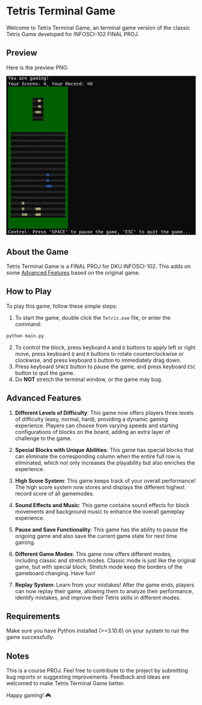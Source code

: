 # Tetris Terminal Game

Welcome to Tetris Terminal Game, an terminal game version of the classic Tetris Game developed for INFOSCI-102 FINAL PROJ.

## Preview
Here is the preview PNG:
<div align="center">
  <img src="Preview.png" alt="Preview">
</div>

## About the Game

Tetris Terminal Game is a FINAL PROJ for DKU INFOSCI-102. This adds on some [Advanced Features](#advanced-features) based on the original game.

## How to Play

To play this game, follow these simple steps:

1. To start the game, double click the `Tetris.exe` file, or enter the command:
```bash
python main.py
```
2. To control the block, press keyboard `A` and `D` buttons to apply left or right move, press keyboard `Q` and `R` buttons to rotate counterclockwise or clockwise, and press keyboard `D` button to immediately drag down.
3. Press keyboard `SPACE` button to pause the game, and press keyboard `ESC` button to quit the game.
4. Do __NOT__ stretch the terminal window, or the game may bug.

## Advanced Features

1. __Different Levels of Difficulty__: This game now offers players three levels of difficulty (easy, normal, hard), providing a dynamic gaming experience. Players can choose from varying speeds and starting configurations of blocks on the board, adding an extra layer of challenge to the game.

2. __Special Blocks with Unique Abilities__: This game has special blocks that can eliminate the corresponding column when the entire full row is eliminated, which not only increases the playability but also enriches the experience.

4. __High Score System__: This game keeps track of your overall performance! The high score system now stores and displays the different highest record score of all gamemodes.

5. __Sound Effects and Music__: This game contains sound effects for block movements and background music to enhance the overall gameplay experience.

6. __Pause and Save Functionality__: This game has the ability to pause the ongoing game and also save the current game state for next time gaming.

7. __Different Game Modes__: This game now offers different modes, including classic and stretch modes. Classic mode is just like the original game, but with special block; Stretch mode keep the borders of the gameboard changing. Have fun!

8. __Replay System__: Learn from your mistakes! After the game ends, players can now replay their game, allowing them to analyze their performance, identify mistakes, and improve their Tetris skills in different modes.

## Requirements

Make sure you have Python installed (>=3.10.6) on your system to run the game successfully.

## Notes

This is a course PROJ. Feel free to contribute to the project by submitting bug reports or suggesting improvements. Feedback and ideas are welcomed to make Tetris Terminal Game better.

Happy gaming! 🎮
